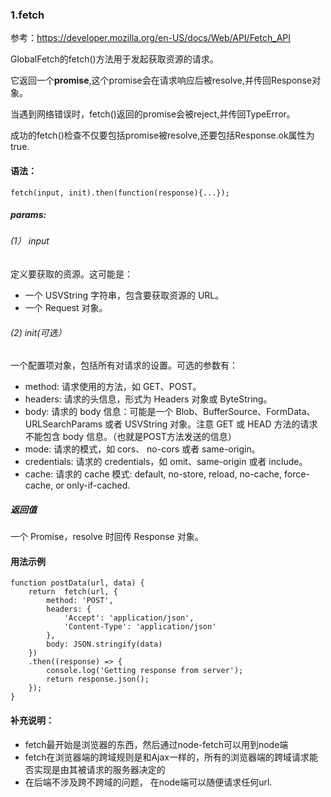 ### 1.fetch
参考：<https://developer.mozilla.org/en-US/docs/Web/API/Fetch_API>

GlobalFetch的fetch()方法用于发起获取资源的请求。

它返回一个**promise**,这个promise会在请求响应后被resolve,并传回Response对象。

当遇到网络错误时，fetch()返回的promise会被reject,并传回TypeError。

成功的fetch()检查不仅要包括promise被resolve,还要包括Response.ok属性为true.

#### 语法：

	fetch(input, init).then(function(response){...});

##### params:

###### (1） input

定义要获取的资源。这可能是：

- 一个 USVString 字符串，包含要获取资源的 URL。
- 一个 Request 对象。

###### (2) init(可选）

一个配置项对象，包括所有对请求的设置。可选的参数有：

- method: 请求使用的方法，如 GET、POST。
- headers: 请求的头信息，形式为 Headers 对象或 ByteString。
- body: 请求的 body 信息：可能是一个 Blob、BufferSource、FormData、URLSearchParams 或者 USVString 对象。注意 GET 或 HEAD 方法的请求不能包含 body 信息。（也就是POST方法发送的信息）
- mode: 请求的模式，如 cors、 no-cors 或者 same-origin。
- credentials: 请求的 credentials，如 omit、same-origin 或者 include。
- cache:  请求的 cache 模式: default, no-store, reload, no-cache, force-cache, or only-if-cached.

##### 返回值

一个 Promise，resolve 时回传 Response 对象。


#### 用法示例

	function postData(url, data) {
		return 	fetch(url, {
			method: 'POST',
			headers: {
				'Accept': 'application/json',
				'Content-Type': 'application/json'
			},
			body: JSON.stringify(data)
		})
		.then((response) => {
			console.log('Getting response from server');
			return response.json();
		});
	}


#### 补充说明：
- fetch最开始是浏览器的东西，然后通过node-fetch可以用到node端
- fetch在浏览器端的跨域规则是和Ajax一样的，所有的浏览器端的跨域请求能否实现是由其被请求的服务器决定的
- 在后端不涉及跨不跨域的问题， 在node端可以随便请求任何url.